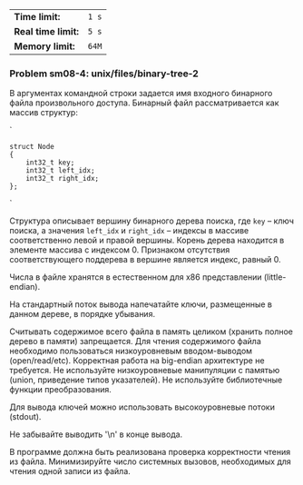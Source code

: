 |                      |       |
|----------------------|-------|
| **Time limit:**      | `1 s` |
| **Real time limit:** | `5 s` |
| **Memory limit:**    | `64M` |


### Problem sm08-4: unix/files/binary-tree-2

В аргументах командной строки задается имя входного бинарного файла произвольного доступа. Бинарный
файл рассматривается как массив структур:

`

    
    
    struct Node
    {
        int32_t key;
        int32_t left_idx;
        int32_t right_idx;
    };

`

Структура описывает вершину бинарного дерева поиска, где `key` – ключ поиска, а значения `left_idx`
и `right_idx` – индексы в массиве соответственно левой и правой вершины. Корень дерева находится в
элементе массива с индексом 0. Признаком отсутствия соответствующего поддерева в вершине является
индекс, равный 0.

Числа в файле хранятся в естественном для x86 представлении (little-endian).

На стандартный поток вывода напечатайте ключи, размещенные в данном дереве, в порядке убывания.

Считывать содержимое всего файла в память целиком (хранить полное дерево в памяти) запрещается. Для
чтения содержимого файла необходимо пользоваться низкоуровневым вводом-выводом (open/read/etc).
Корректная работа на big-endian архитектуре не требуется. Не используйте низкоуровневые манипуляции
с памятью (union, приведение типов указателей). Не используйте библиотечные функции преобразования.

Для вывода ключей можно использовать высокоуровневые потоки (stdout).

Не забывайте выводить '\n' в конце вывода.

В программе должна быть реализована проверка корректности чтения из файла. Минимизируйте число
системных вызовов, необходимых для чтения одной записи из файла.

